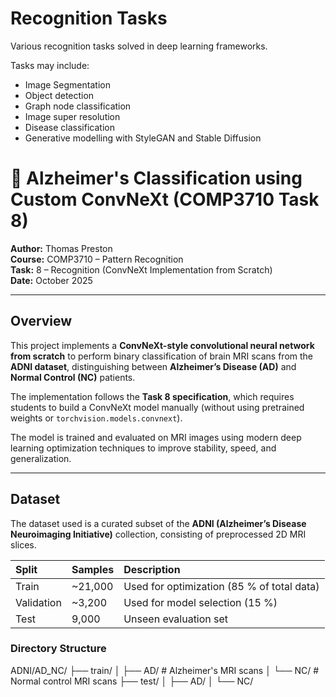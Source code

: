 # Recognition Tasks
Various recognition tasks solved in deep learning frameworks.

Tasks may include:
* Image Segmentation
* Object detection
* Graph node classification
* Image super resolution
* Disease classification
* Generative modelling with StyleGAN and Stable Diffusion

# 🧠 Alzheimer's Classification using Custom ConvNeXt (COMP3710 Task 8)

**Author:** Thomas Preston  
**Course:** COMP3710 – Pattern Recognition  
**Task:** 8 – Recognition (ConvNeXt Implementation from Scratch)  
**Date:** October 2025  

---

## Overview

This project implements a **ConvNeXt-style convolutional neural network from scratch** to perform binary classification of brain MRI scans from the **ADNI dataset**, distinguishing between **Alzheimer’s Disease (AD)** and **Normal Control (NC)** patients.

The implementation follows the **Task 8 specification**, which requires students to build a ConvNeXt model manually (without using pretrained weights or `torchvision.models.convnext`).  

The model is trained and evaluated on MRI images using modern deep learning optimization techniques to improve stability, speed, and generalization.

---

## Dataset

The dataset used is a curated subset of the **ADNI (Alzheimer’s Disease Neuroimaging Initiative)** collection, consisting of preprocessed 2D MRI slices.

| Split | Samples | Description |
|:------|:---------|:-------------|
| Train | ~21,000 | Used for optimization (85 % of total data) |
| Validation | ~3,200 | Used for model selection (15 %) |
| Test | 9,000 | Unseen evaluation set |

### Directory Structure
ADNI/AD_NC/
    ├── train/
    │ ├── AD/ # Alzheimer's MRI scans
    │ └── NC/ # Normal control MRI scans
    ├── test/
    │ ├── AD/
    │ └── NC/
